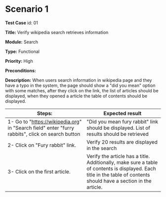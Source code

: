 # Scenario 1

**Test Case** id: 
01

**Title:**
Verify wikipedia search retrieves information
 
**Module:** 
Search

**Type:**
Functional

**Priority:**
High

**Preconditions:**

**Description:**
When users search information in wikipedia page and they have a typo in the system, the page should show a "did you mean" option with some matches, after they click on the link, the list of articles should be displayed, when they opened a article the table of contents should be displayed.

| Steps: | Expected result |
| --- | --- |
| 1- Go to "https://wikipedia.org" in "Search field" enter "furry rabbits", click on search button | "Did you mean fury rabbit" link should be displayed. List of results should be retrieved  |
| 2- Click on "Fury rabbit" link. | Verify 20 results are displayed in the search |
| 3- Click on the first article. | Verify the article has a title. Additionally, make sure a table of contents is displayed. Each title in the table of contents should have a section in the article. |
